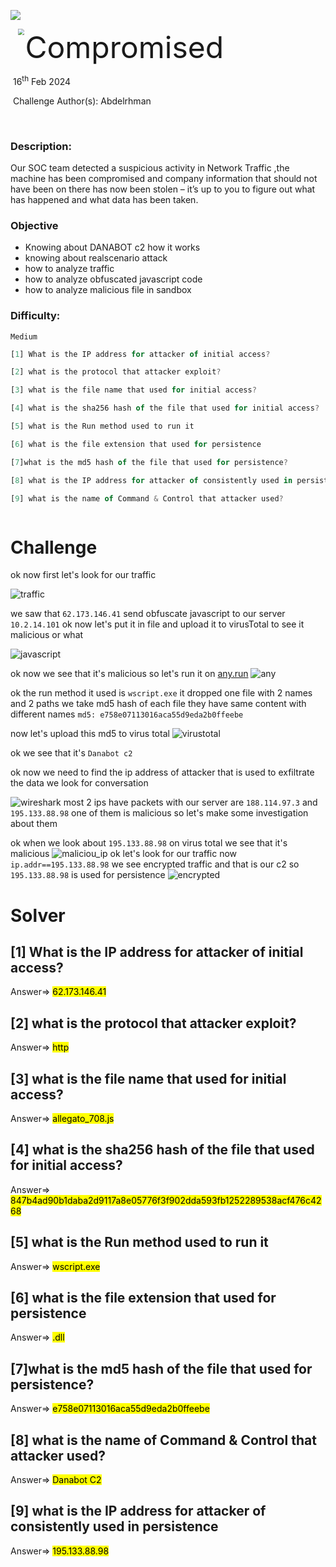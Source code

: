 ![](assets/images/banner.png)



<img src="assets/images/cd.svg" style="margin-left: 20px; zoom: 60%;" align=left />    	<font size="10">Compromised</font>

​		16<sup>th</sup> Feb 2024

​		Challenge Author(s): Abdelrhman

​		

 



### Description:

Our SOC team detected a suspicious activity in Network Traffic ,the machine has been compromised and company information that should not have been on there has now been stolen – it’s up to you to figure out what has happened and what data has been taken.

### Objective

* Knowing about DANABOT c2 how it works 
* knowing about realscenario attack
* how to analyze traffic 
* how to analyze obfuscated javascript code
* how to analyze malicious file in sandbox
### Difficulty:

`Medium`

```js
[1] What is the IP address for attacker of initial access?

[2] what is the protocol that attacker exploit? 

[3] what is the file name that used for initial access?

[4] what is the sha256 hash of the file that used for initial access?

[5] what is the Run method used to run it

[6] what is the file extension that used for persistence

[7]what is the md5 hash of the file that used for persistence?

[8] what is the IP address for attacker of consistently used in persistence

[9] what is the name of Command & Control that attacker used? 



```



# Challenge
ok now first let's look for our traffic 

![traffic](/assets/images/traffic.png)

we saw that `62.173.146.41` send obfuscate javascript to our server `10.2.14.101` ok now let's put it in file and upload it to virusTotal to see it malicious or what

![javascript](/assets/images/javascript.png)

ok now we see that it's malicious so let's run it on [any.run](https://any.run/)
![any](/assets/images/any.png)

ok the run method it used is `wscript.exe` it dropped one file with 2 names and 2 paths we take md5 hash of each file they have same content with different names  ```md5: e758e07113016aca55d9eda2b0ffeebe```

now let's upload this md5 to virus total
![virustotal](/assets/images/virustotal.png)

ok we see that it's `Danabot c2`

ok now we need to find the ip address of attacker that is used to exfiltrate the data
we look for conversation

![wireshark](/assets/images/wireshark.png)
most 2 ips have packets with our server are `188.114.97.3` and `195.133.88.98` one of them is malicious so let's make some investigation about them

ok when we look about `195.133.88.98` on virus total we see that it's malicious
![maliciou_ip](/assets/images/maliciou_ip.png)
ok let's look for our traffic now 
`ip.addr==195.133.88.98`
we see encrypted traffic and that is our c2 so
`195.133.88.98` is used for persistence 
![encrypted](/assets/images/encrypted.png)
# Solver

## [1] What is the IP address for attacker of initial access?

Answer=> <mark> 62.173.146.41</mark>

## [2] what is the protocol that attacker exploit? 

Answer=> <mark> http</mark>

## [3] what is the file name that used for initial access?

Answer=> <mark>allegato_708.js</mark>

## [4] what is the sha256 hash of the file that used for initial access?

Answer=> <mark>847b4ad90b1daba2d9117a8e05776f3f902dda593fb1252289538acf476c4268</mark>

## [5] what is the Run method used to run it

Answer=> <mark>wscript.exe</mark>


## [6] what is the file extension that used for persistence

Answer=> <mark> .dll</mark>


## [7]what is the md5 hash of the file that used for persistence?

Answer=> <mark>e758e07113016aca55d9eda2b0ffeebe</mark>

## [8] what is the name of Command & Control that attacker used? 

Answer=> <mark> Danabot C2</mark>

## [9] what is the IP address for attacker of consistently used in persistence

Answer=> <mark>195.133.88.98</mark>

